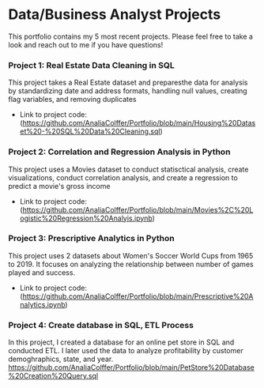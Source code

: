 # Data/Business Analyst Projects

This portfolio contains my 5 most recent projects. Please feel free to take a look and reach out to me if you have questions!
    
### **Project 1: Real Estate Data Cleaning in SQL**

This project takes a Real Estate dataset and preparesthe  data for analysis by standardizing date and address formats, handling null values, creating flag variables, and removing duplicates
- Link to project code: (https://github.com/AnaliaColffer/Portfolio/blob/main/Housing%20Dataset%20-%20SQL%20Data%20Cleaning.sql) 

### **Project 2: Correlation and Regression Analysis in Python**

This project uses a Movies dataset to conduct statisctical analysis, create visualizations, conduct correlation analysis, and create a regression to predict a movie's gross income
- Link to project code: (https://github.com/AnaliaColffer/Portfolio/blob/main/Movies%2C%20Logistic%20Regression%20Analyis.ipynb)

### **Project 3: Prescriptive Analytics in Python**

This project uses 2 datasets about Women's Soccer World Cups from 1965 to 2019. It focuses on analyzing the relationship between number of games played and success.  
- Link to project code: (https://github.com/AnaliaColffer/Portfolio/blob/main/Prescriptive%20Analytics.ipynb)

### **Project 4: Create database in SQL, ETL Process**

In this project, I created a database for an online pet store in SQL and conducted ETL. I later used the data to analyze profitability by customer demoghraphics, state, and year.
    https://github.com/AnaliaColffer/Portfolio/blob/main/PetStore%20Database%20Creation%20Query.sql

